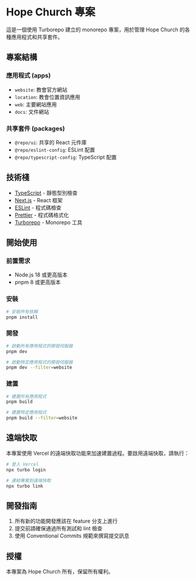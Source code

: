 # Hope Church 專案

這是一個使用 Turborepo 建立的 monorepo 專案，用於管理 Hope Church 的各種應用程式和共享套件。

## 專案結構

### 應用程式 (apps)

- `website`: 教會官方網站
- `location`: 教會位置資訊應用
- `web`: 主要網站應用
- `docs`: 文件網站

### 共享套件 (packages)

- `@repo/ui`: 共享的 React 元件庫
- `@repo/eslint-config`: ESLint 配置
- `@repo/typescript-config`: TypeScript 配置

## 技術棧

- [TypeScript](https://www.typescriptlang.org/) - 靜態型別檢查
- [Next.js](https://nextjs.org/) - React 框架
- [ESLint](https://eslint.org/) - 程式碼檢查
- [Prettier](https://prettier.io) - 程式碼格式化
- [Turborepo](https://turborepo.org/) - Monorepo 工具

## 開始使用

### 前置需求

- Node.js 18 或更高版本
- pnpm 8 或更高版本

### 安裝

```bash
# 安裝所有依賴
pnpm install
```

### 開發

```bash
# 啟動所有應用程式的開發伺服器
pnpm dev

# 啟動特定應用程式的開發伺服器
pnpm dev --filter=website
```

### 建置

```bash
# 建置所有應用程式
pnpm build

# 建置特定應用程式
pnpm build --filter=website
```

## 遠端快取

本專案使用 Vercel 的遠端快取功能來加速建置過程。要啟用遠端快取，請執行：

```bash
# 登入 Vercel
npx turbo login

# 連結專案到遠端快取
npx turbo link
```

## 開發指南

1. 所有新的功能開發應該在 feature 分支上進行
2. 提交前請確保通過所有測試和 lint 檢查
3. 使用 Conventional Commits 規範來撰寫提交訊息

## 授權

本專案為 Hope Church 所有，保留所有權利。

